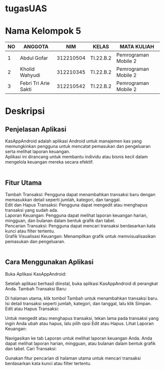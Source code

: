 # tugasUAS
# Nama Kelompok 5
| NO |        ANGGOTA        |   NIM         |  KELAS   | MATA KULIAH           |
|----|-----------------------|---------------|----------|-----------------------|
| 1  |Abdul Gofar            | 312210504     |TI.22.B.2 | Pemrograman Mobile 2  |
| 2  |Kholid Wahyudi         | 312210345     |TI.22.B.2 | Pemrograman Mobile 2  |
| 3  |Febri Tri Arie Sakti   | 312210542     |TI.22.B.2 | Pemrograman Mobile 2  |

# Deskripsi
## Penjelasan Aplikasi
KasAppAndroid adalah aplikasi Android untuk manajemen kas yang memungkinkan pengguna untuk mencatat pemasukan dan pengeluaran serta melihat laporan keuangan. <br>
Aplikasi ini dirancang untuk membantu individu atau bisnis kecil dalam mengelola keuangan mereka secara efektif.<br>
<br>
## Fitur Utama
Tambah Transaksi: Pengguna dapat menambahkan transaksi baru dengan memasukkan detail seperti jumlah, kategori, dan tanggal.<br>
Edit dan Hapus Transaksi: Pengguna dapat mengedit atau menghapus transaksi yang sudah ada.<br>
Laporan Keuangan: Pengguna dapat melihat laporan keuangan harian, mingguan, dan bulanan dalam bentuk grafik dan tabel.<br>
Pencarian Transaksi: Pengguna dapat mencari transaksi berdasarkan kata kunci atau filter tertentu.<br>
Grafik Visualisasi Keuangan: Menampilkan grafik untuk memvisualisasikan pemasukan dan pengeluaran.<br>
<br>
## Cara Menggunakan Aplikasi
Buka Aplikasi KasAppAndroid:

Setelah aplikasi berhasil diinstal, buka aplikasi KasAppAndroid di perangkat Anda.
Tambah Transaksi Baru:

Di halaman utama, klik tombol Tambah untuk menambahkan transaksi baru.
Isi detail transaksi seperti jumlah, kategori, dan tanggal, lalu klik Simpan.
Edit atau Hapus Transaksi:

Untuk mengedit atau menghapus transaksi, tekan lama pada transaksi yang ingin Anda ubah atau hapus, lalu pilih opsi Edit atau Hapus.
Lihat Laporan Keuangan:

Navigasikan ke tab Laporan untuk melihat laporan keuangan Anda.
Anda dapat melihat laporan harian, mingguan, atau bulanan dalam bentuk grafik dan tabel.
Cari Transaksi:

Gunakan fitur pencarian di halaman utama untuk mencari transaksi berdasarkan kata kunci atau filter tertentu.
